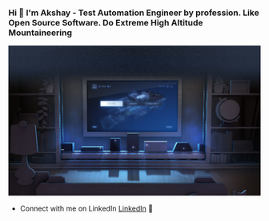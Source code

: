 ### Hi 👋 I'm Akshay - Test Automation Engineer by profession. Like Open Source Software. Do Extreme High Altitude Mountaineering

<img src="https://github.com/akshayupadhayay/akshayupadhayay/blob/master/linux_room.png">

- Connect with me on LinkedIn <a href="https://www.linkedin.com/in/akshayupadhayay/">LinkedIn</a> 💼
